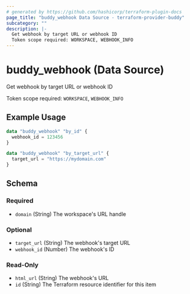 ```yaml
---
# generated by https://github.com/hashicorp/terraform-plugin-docs
page_title: "buddy_webhook Data Source - terraform-provider-buddy"
subcategory: ""
description: |-
  Get webhook by target URL or webhook ID
  Token scope required: WORKSPACE, WEBHOOK_INFO
---
```


# buddy_webhook (Data Source)

Get webhook by target URL or webhook ID

Token scope required: `WORKSPACE`, `WEBHOOK_INFO`

## Example Usage

```terraform
data "buddy_webhook" "by_id" {
  webhook_id = 123456
}

data "buddy_webhook" "by_target_url" {
  target_url = "https://mydomain.com"
}
```

<!-- schema generated by tfplugindocs -->
## Schema

### Required

- `domain` (String) The workspace's URL handle

### Optional

- `target_url` (String) The webhook's target URL
- `webhook_id` (Number) The webhook's ID

### Read-Only

- `html_url` (String) The webhook's URL
- `id` (String) The Terraform resource identifier for this item
